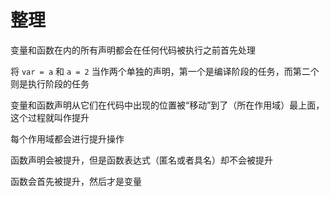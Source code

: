 # 整理

变量和函数在内的所有声明都会在任何代码被执行之前首先处理

将 `var = a` 和 `a = 2` 当作两个单独的声明，第一个是编译阶段的任务，而第二个则是执行阶段的任务

变量和函数声明从它们在代码中出现的位置被“移动”到了（所在作用域）最上面，这个过程就叫作提升

每个作用域都会进行提升操作

函数声明会被提升，但是函数表达式（匿名或者具名）却不会被提升

函数会首先被提升，然后才是变量


